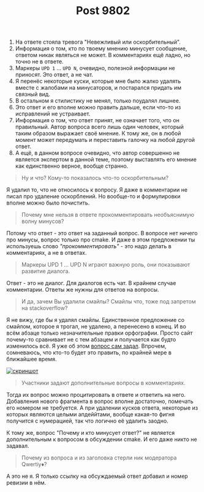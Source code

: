 ﻿---
title: "Post 9802"
se.owner.user_id: 178988
se.owner.display_name: "Qwertiy"
se.owner.link: "https://ru.meta.stackoverflow.com/users/178988/qwertiy"
se.link: "https://ru.meta.stackoverflow.com/a/9802"
se.post_id: 9802
se.post_type: answer
se.score: 8
---
<ol>
<li>На ответе стояла тревога "Невежливый или оскорбительный".</li>
<li>Информация о том, кто по твоему мнению минусует сообщение, ответом никак являться не может. В комментариях ещё ладно, но точно не в ответе.</li>
<li>Маркеры <code>UPD 1</code> ... <code>UPD N</code>, очевидно, полезной информации не приносят. Это ответ, а не чат.</li>
<li>Я перенёс некоторые куски, которые мне было жалко удалять вместе с жалобами на минусаторов, и постарался придать им связный вид.</li>
<li>В остальном я стилистику не менял, только поудалял лишнее.</li>
<li>Это ответ и его вполне можно править дальше, если что-то из исправлений не устраивает.</li>
<li>Информация о том, что ответ принят, не означает того, что он правильный. Автор вопроса всего лишь один человек, который таким образом выражает своё мнение. К тому же, он в любой момент может передумать и переставить галочку на любой другой ответ.</li>
<li>А ещё, в данном вопросе очевидно, что автор совершенно не является экспертом в данной теме, поэтому выставлять его мнение как единственно верное, вообще странно.</li>
</ol>

<blockquote>
  <p>Ну и что? Кому-то показалось что-то оскорбительным?</p>
</blockquote>

<p>Я удалил то, что не относилось к вопросу. Я даже в комментарии не писал про удаление оскорблений. Но вообще-то и формулировки вполне можно было почистить.</p>

<blockquote>
  <p>Почему мне нельзя в ответе прокомментировать необъяснимую волну минусов?</p>
</blockquote>

<p>Потому что ответ - это ответ на заданный вопрос. В вопросе нет ничего про минусы, вопрос только про cmake. И даже в этом предложении ты используешь слово <em>"прокомментировать"</em> - это надо делать в комментариях, а не в ответах.</p>

<blockquote>
  <p>Маркеры UPD 1 ... UPD N играют важную роль, они показывают развитие диалога.</p>
</blockquote>

<p>Ответ - это не диалог. Для диалогов есть чат. В крайнем случае комментарии. Ответы же нужны для ответов на вопросы.</p>

<blockquote>
  <p>И да, зачем Вы удалили смайлы? Смайлы что, тоже под запретом на stackoverflow?</p>
</blockquote>

<p>Я не вижу, где бы я удалял смайлы. Единственное предложение со смайлом, которое я трогал, не удалено, а перенесено в конец. И во всём абзаце только незначительные правки орфографии. Просто сайт почему-то сравнивает не с тем абзацем и получается как будто изменилось всё. Я уже об этом <a href="https://ru.meta.stackoverflow.com/q/9803/178988">вопрос сам задал</a>. Впрочем, сомневаюсь, что кто-то будет это править, по крайней мере в ближайшее время.</p>

<p><a href="https://i.stack.imgur.com/IrKLI.png" rel="nofollow noreferrer"><img src="https://i.stack.imgur.com/IrKLI.png" alt="скриншот"></a></p>

<blockquote>
  <p>Участники задают дополнительные вопросы в комментариях.</p>
</blockquote>

<p>Тогда их вопрос можно процитировать в ответе и ответить на него. Добавления нового фрагмента в вопрос вполне достаточно, помечать его номером не требуется. А при удалении кусков ответа, некоторые из которых являются целыми апдеййтами, вообще какая-то фигня получится с нумерацией, так что логично её удалить заодно.</p>

<p>К тому же, вопрос "Почему и кто минусует ответ?" не является дополнительным к вопросом в обсуждении cmake. И его даже никто не задавал.</p>

<blockquote>
  <p>Почему из вопроса и из заголовка стерли ник модератора Qwertiy♦?</p>
</blockquote>

<p>А это не я. Я только ссылку на обсуждаемый ответ добавил и номер ревизии в нём.</p>
